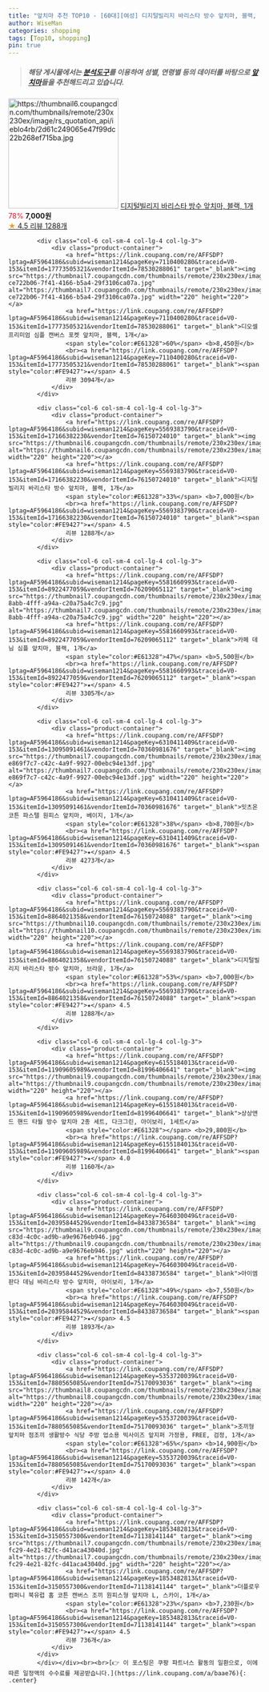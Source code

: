 ```yaml
---
title: "앞치마 추천 TOP10 - [60대][여성] 디지털빌리지 바리스타 방수 앞치마, 블랙, 1개"
author: WiseMan
categories: shopping
tags: [Top10, shopping]
pin: true
---
```


> ##### 해당 게시물에서는 [**분석도구**](https://itemscout.io/)를 이용하여 **성별**, **연령별** 등의 데이터를 바탕으로 [**앞치마**](https://link.coupang.com/a/baae76)들을 추천해드리고 있습니다.
<div class="container"><div class="row">
            <div class="col-6 col-sm-4 col-lg-4 col-lg-3">
                <div class="product-container">
                    <a href="https://link.coupang.com/re/AFFSDP?lptag=AF5964186&subid=wiseman1214&pageKey=5569383790&traceid=V0-153&itemId=17166382230&vendorItemId=76150724010" target="_blank"><img src="https://thumbnail6.coupangcdn.com/thumbnails/remote/230x230ex/image/rs_quotation_api/ieblo4rb/2d61c249065e47f99dc22b268ef715ba.jpg" alt="https://thumbnail6.coupangcdn.com/thumbnails/remote/230x230ex/image/rs_quotation_api/ieblo4rb/2d61c249065e47f99dc22b268ef715ba.jpg" width="220" height="220"></a>
                    <a href="https://link.coupang.com/re/AFFSDP?lptag=AF5964186&subid=wiseman1214&pageKey=5569383790&traceid=V0-153&itemId=17166382230&vendorItemId=76150724010" target="_blank">디지털빌리지 바리스타 방수 앞치마, 블랙, 1개</a>
                    <span style="color:#E61328">78%</span> <b>7,000원</b>
                    <br><a href="https://link.coupang.com/re/AFFSDP?lptag=AF5964186&subid=wiseman1214&pageKey=5569383790&traceid=V0-153&itemId=17166382230&vendorItemId=76150724010" target="_blank"><span style="color:#FE9427">★</span> 4.5
                    리뷰 1288개</a>
                </div>
            </div>
            
            <div class="col-6 col-sm-4 col-lg-4 col-lg-3">
                <div class="product-container">
                    <a href="https://link.coupang.com/re/AFFSDP?lptag=AF5964186&subid=wiseman1214&pageKey=7110400280&traceid=V0-153&itemId=17773505321&vendorItemId=78530288061" target="_blank"><img src="https://thumbnail7.coupangcdn.com/thumbnails/remote/230x230ex/image/retail/images/9520408818532247-ce722b06-7f41-4166-b5a4-29f3106ca07a.jpg" alt="https://thumbnail7.coupangcdn.com/thumbnails/remote/230x230ex/image/retail/images/9520408818532247-ce722b06-7f41-4166-b5a4-29f3106ca07a.jpg" width="220" height="220"></a>
                    <a href="https://link.coupang.com/re/AFFSDP?lptag=AF5964186&subid=wiseman1214&pageKey=7110400280&traceid=V0-153&itemId=17773505321&vendorItemId=78530288061" target="_blank">디오셀 프리미엄 심플 캔버스 포켓 앞치마, 블랙, 1개</a>
                    <span style="color:#E61328">60%</span> <b>8,450원</b>
                    <br><a href="https://link.coupang.com/re/AFFSDP?lptag=AF5964186&subid=wiseman1214&pageKey=7110400280&traceid=V0-153&itemId=17773505321&vendorItemId=78530288061" target="_blank"><span style="color:#FE9427">★</span> 4.5
                    리뷰 3094개</a>
                </div>
            </div>
            
            <div class="col-6 col-sm-4 col-lg-4 col-lg-3">
                <div class="product-container">
                    <a href="https://link.coupang.com/re/AFFSDP?lptag=AF5964186&subid=wiseman1214&pageKey=5569383790&traceid=V0-153&itemId=17166382230&vendorItemId=76150724010" target="_blank"><img src="https://thumbnail6.coupangcdn.com/thumbnails/remote/230x230ex/image/rs_quotation_api/ieblo4rb/2d61c249065e47f99dc22b268ef715ba.jpg" alt="https://thumbnail6.coupangcdn.com/thumbnails/remote/230x230ex/image/rs_quotation_api/ieblo4rb/2d61c249065e47f99dc22b268ef715ba.jpg" width="220" height="220"></a>
                    <a href="https://link.coupang.com/re/AFFSDP?lptag=AF5964186&subid=wiseman1214&pageKey=5569383790&traceid=V0-153&itemId=17166382230&vendorItemId=76150724010" target="_blank">디지털빌리지 바리스타 방수 앞치마, 블랙, 1개</a>
                    <span style="color:#E61328">33%</span> <b>7,000원</b>
                    <br><a href="https://link.coupang.com/re/AFFSDP?lptag=AF5964186&subid=wiseman1214&pageKey=5569383790&traceid=V0-153&itemId=17166382230&vendorItemId=76150724010" target="_blank"><span style="color:#FE9427">★</span> 4.5
                    리뷰 1288개</a>
                </div>
            </div>
            
            <div class="col-6 col-sm-4 col-lg-4 col-lg-3">
                <div class="product-container">
                    <a href="https://link.coupang.com/re/AFFSDP?lptag=AF5964186&subid=wiseman1214&pageKey=5581660993&traceid=V0-153&itemId=8922477059&vendorItemId=76209065112" target="_blank"><img src="https://thumbnail7.coupangcdn.com/thumbnails/remote/230x230ex/image/retail/images/2021/05/27/18/1/c21284c0-8abb-4fff-a94a-c20a75a4c7c9.jpg" alt="https://thumbnail7.coupangcdn.com/thumbnails/remote/230x230ex/image/retail/images/2021/05/27/18/1/c21284c0-8abb-4fff-a94a-c20a75a4c7c9.jpg" width="220" height="220"></a>
                    <a href="https://link.coupang.com/re/AFFSDP?lptag=AF5964186&subid=wiseman1214&pageKey=5581660993&traceid=V0-153&itemId=8922477059&vendorItemId=76209065112" target="_blank">카페 데님 심플 앞치마, 블랙, 1개</a>
                    <span style="color:#E61328">47%</span> <b>5,500원</b>
                    <br><a href="https://link.coupang.com/re/AFFSDP?lptag=AF5964186&subid=wiseman1214&pageKey=5581660993&traceid=V0-153&itemId=8922477059&vendorItemId=76209065112" target="_blank"><span style="color:#FE9427">★</span> 4.5
                    리뷰 3305개</a>
                </div>
            </div>
            
            <div class="col-6 col-sm-4 col-lg-4 col-lg-3">
                <div class="product-container">
                    <a href="https://link.coupang.com/re/AFFSDP?lptag=AF5964186&subid=wiseman1214&pageKey=6310411409&traceid=V0-153&itemId=13095091461&vendorItemId=70360981676" target="_blank"><img src="https://thumbnail7.coupangcdn.com/thumbnails/remote/230x230ex/image/retail/images/15678733868762243-e869f7c7-c42c-4a9f-9927-00ebc94e13df.jpg" alt="https://thumbnail7.coupangcdn.com/thumbnails/remote/230x230ex/image/retail/images/15678733868762243-e869f7c7-c42c-4a9f-9927-00ebc94e13df.jpg" width="220" height="220"></a>
                    <a href="https://link.coupang.com/re/AFFSDP?lptag=AF5964186&subid=wiseman1214&pageKey=6310411409&traceid=V0-153&itemId=13095091461&vendorItemId=70360981676" target="_blank">잇츠온 코튼 파스텔 원피스 앞치마, 베이지, 1개</a>
                    <span style="color:#E61328">38%</span> <b>8,700원</b>
                    <br><a href="https://link.coupang.com/re/AFFSDP?lptag=AF5964186&subid=wiseman1214&pageKey=6310411409&traceid=V0-153&itemId=13095091461&vendorItemId=70360981676" target="_blank"><span style="color:#FE9427">★</span> 4.5
                    리뷰 4273개</a>
                </div>
            </div>
            
            <div class="col-6 col-sm-4 col-lg-4 col-lg-3">
                <div class="product-container">
                    <a href="https://link.coupang.com/re/AFFSDP?lptag=AF5964186&subid=wiseman1214&pageKey=5569383790&traceid=V0-153&itemId=8864021358&vendorItemId=76150724088" target="_blank"><img src="https://thumbnail10.coupangcdn.com/thumbnails/remote/230x230ex/image/rs_quotation_api/x0fvf8k9/5883ef9196404c3aaf2c57978cba398a.jpg" alt="https://thumbnail10.coupangcdn.com/thumbnails/remote/230x230ex/image/rs_quotation_api/x0fvf8k9/5883ef9196404c3aaf2c57978cba398a.jpg" width="220" height="220"></a>
                    <a href="https://link.coupang.com/re/AFFSDP?lptag=AF5964186&subid=wiseman1214&pageKey=5569383790&traceid=V0-153&itemId=8864021358&vendorItemId=76150724088" target="_blank">디지털빌리지 바리스타 방수 앞치마, 브라운, 1개</a>
                    <span style="color:#E61328">53%</span> <b>7,000원</b>
                    <br><a href="https://link.coupang.com/re/AFFSDP?lptag=AF5964186&subid=wiseman1214&pageKey=5569383790&traceid=V0-153&itemId=8864021358&vendorItemId=76150724088" target="_blank"><span style="color:#FE9427">★</span> 4.5
                    리뷰 1288개</a>
                </div>
            </div>
            
            <div class="col-6 col-sm-4 col-lg-4 col-lg-3">
                <div class="product-container">
                    <a href="https://link.coupang.com/re/AFFSDP?lptag=AF5964186&subid=wiseman1214&pageKey=6155184013&traceid=V0-153&itemId=11909605989&vendorItemId=81996406641" target="_blank"><img src="https://thumbnail9.coupangcdn.com/thumbnails/remote/230x230ex/image/vendor_inventory/e25f/55ee07e9c17c708e3186e475b1262e4f13173bb11b1de8bae0f0cd40f41f.png" alt="https://thumbnail9.coupangcdn.com/thumbnails/remote/230x230ex/image/vendor_inventory/e25f/55ee07e9c17c708e3186e475b1262e4f13173bb11b1de8bae0f0cd40f41f.png" width="220" height="220"></a>
                    <a href="https://link.coupang.com/re/AFFSDP?lptag=AF5964186&subid=wiseman1214&pageKey=6155184013&traceid=V0-153&itemId=11909605989&vendorItemId=81996406641" target="_blank">상상앤드 핸드 타월 방수 앞치마 2종 세트, 다크그린, 아이보리, 1세트</a>
                    <span style="color:#E61328"></span> <b>29,800원</b>
                    <br><a href="https://link.coupang.com/re/AFFSDP?lptag=AF5964186&subid=wiseman1214&pageKey=6155184013&traceid=V0-153&itemId=11909605989&vendorItemId=81996406641" target="_blank"><span style="color:#FE9427">★</span> 4.0
                    리뷰 1160개</a>
                </div>
            </div>
            
            <div class="col-6 col-sm-4 col-lg-4 col-lg-3">
                <div class="product-container">
                    <a href="https://link.coupang.com/re/AFFSDP?lptag=AF5964186&subid=wiseman1214&pageKey=7646030049&traceid=V0-153&itemId=20395844529&vendorItemId=84338736584" target="_blank"><img src="https://thumbnail9.coupangcdn.com/thumbnails/remote/230x230ex/image/retail/images/2022/12/16/15/3/2fcf9923-c83d-4c0c-ad9b-a9e9676eb946.jpg" alt="https://thumbnail9.coupangcdn.com/thumbnails/remote/230x230ex/image/retail/images/2022/12/16/15/3/2fcf9923-c83d-4c0c-ad9b-a9e9676eb946.jpg" width="220" height="220"></a>
                    <a href="https://link.coupang.com/re/AFFSDP?lptag=AF5964186&subid=wiseman1214&pageKey=7646030049&traceid=V0-153&itemId=20395844529&vendorItemId=84338736584" target="_blank">아이엠판다 데님 바리스타 방수 앞치마, 아이보리, 1개</a>
                    <span style="color:#E61328">49%</span> <b>7,550원</b>
                    <br><a href="https://link.coupang.com/re/AFFSDP?lptag=AF5964186&subid=wiseman1214&pageKey=7646030049&traceid=V0-153&itemId=20395844529&vendorItemId=84338736584" target="_blank"><span style="color:#FE9427">★</span> 4.5
                    리뷰 1893개</a>
                </div>
            </div>
            
            <div class="col-6 col-sm-4 col-lg-4 col-lg-3">
                <div class="product-container">
                    <a href="https://link.coupang.com/re/AFFSDP?lptag=AF5964186&subid=wiseman1214&pageKey=5353720039&traceid=V0-153&itemId=7880565085&vendorItemId=75170093036" target="_blank"><img src="https://thumbnail8.coupangcdn.com/thumbnails/remote/230x230ex/image/vendor_inventory/b616/dcfe7a4909d96db54298f9d5b0f8dfdafc63f5d5b1a3c80497acb0de8aa4.jpg" alt="https://thumbnail8.coupangcdn.com/thumbnails/remote/230x230ex/image/vendor_inventory/b616/dcfe7a4909d96db54298f9d5b0f8dfdafc63f5d5b1a3c80497acb0de8aa4.jpg" width="220" height="220"></a>
                    <a href="https://link.coupang.com/re/AFFSDP?lptag=AF5964186&subid=wiseman1214&pageKey=5353720039&traceid=V0-153&itemId=7880565085&vendorItemId=75170093036" target="_blank">조끼형 앞치마 점조끼 생활방수 식당 주방 업소용 빅사이즈 앞지퍼 가정용, FREE, 검정, 1개</a>
                    <span style="color:#E61328">65%</span> <b>14,900원</b>
                    <br><a href="https://link.coupang.com/re/AFFSDP?lptag=AF5964186&subid=wiseman1214&pageKey=5353720039&traceid=V0-153&itemId=7880565085&vendorItemId=75170093036" target="_blank"><span style="color:#FE9427">★</span> 4.0
                    리뷰 142개</a>
                </div>
            </div>
            
            <div class="col-6 col-sm-4 col-lg-4 col-lg-3">
                <div class="product-container">
                    <a href="https://link.coupang.com/re/AFFSDP?lptag=AF5964186&subid=wiseman1214&pageKey=1853482813&traceid=V0-153&itemId=3150557300&vendorItemId=71138141144" target="_blank"><img src="https://thumbnail7.coupangcdn.com/thumbnails/remote/230x230ex/image/retail/images/2020/07/21/16/1/38931e87-fc29-4e21-82fc-d41aca43040d.jpg" alt="https://thumbnail7.coupangcdn.com/thumbnails/remote/230x230ex/image/retail/images/2020/07/21/16/1/38931e87-fc29-4e21-82fc-d41aca43040d.jpg" width="220" height="220"></a>
                    <a href="https://link.coupang.com/re/AFFSDP?lptag=AF5964186&subid=wiseman1214&pageKey=1853482813&traceid=V0-153&itemId=3150557300&vendorItemId=71138141144" target="_blank">더플로우컴퍼니 북유럽 홈 코튼 캔버스 조끼 원피스형 앞치마 L, 스카이, 1개</a>
                    <span style="color:#E61328">23%</span> <b>7,230원</b>
                    <br><a href="https://link.coupang.com/re/AFFSDP?lptag=AF5964186&subid=wiseman1214&pageKey=1853482813&traceid=V0-153&itemId=3150557300&vendorItemId=71138141144" target="_blank"><span style="color:#FE9427">★</span> 4.5
                    리뷰 736개</a>
                </div>
            </div>
            </div></div><br><br>[👉 이 포스팅은 쿠팡 파트너스 활동의 일환으로, 이에 따른 일정액의 수수료를 제공받습니다.](https://link.coupang.com/a/baae76){: .center}